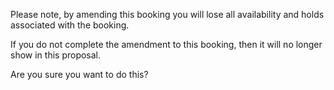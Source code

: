 Please note, by amending this booking you will lose all availability and holds associated with the booking.

If you do not complete the amendment to this booking, then it will no longer show in this proposal.

Are you sure you want to do this?